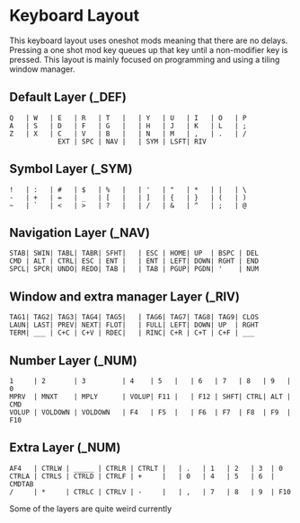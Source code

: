 # Keyboard Layout

This keyboard layout uses oneshot mods meaning that there are no delays. Pressing a one shot mod key queues up that key until a non-modifier key is pressed. This layout is mainly focused on programming and using a tiling window manager.

## Default Layer (_DEF)

```
Q   | W   | E   | R   | T   |   | Y   | U   | I   | O   | P
A   | S   | D   | F   | G   |   | H   | J   | K   | L   | ;
Z   | X   | C   | V   | B   |   | N   | M   | ,   | .   | /
            EXT | SPC | NAV |   | SYM | LSFT| RIV
```

## Symbol Layer (_SYM)

```
!   | :   | #   | $   | %   |   | '   | "   | *   | |   | \
-   | +   | =   | _   | [   |   | ]   | {   | }   | (   | )
~   | `   | <   | >   | ?   |   | /   | &   | ^   | ;   | @
```

## Navigation Layer (_NAV)

```
STAB| SWIN| TABL| TABR| SFHT|   | ESC | HOME| UP  | BSPC | DEL
CMD | ALT | CTRL| ESC | ENT |   | ENT | LEFT| DOWN| RGHT | END
SPCL| SPCR| UNDO| REDO| TAB |   | TAB | PGUP| PGDN| '    | NUM
```


## Window and extra manager Layer (_RIV)
```
TAG1| TAG2| TAG3| TAG4| TAG5|   | TAG6| TAG7| TAG8| TAG9| CLOS
LAUN| LAST| PREV| NEXT| FLOT|   | FULL| LEFT| DOWN| UP  | RGHT
TERM| ___ | C+C | C+V | RDEC|   | RINC| C+R | C+T | C+F | ___
```

## Number Layer (_NUM)
```
1     | 2       | 3         | 4    | 5   |   | 6   | 7   | 8   | 9   | 0
MPRV  | MNXT    | MPLY      | VOLUP| F11 |   | F12 | SHFT| CTRL| ALT | CMD
VOLUP | VOLDOWN | VOLDOWN   | F4   | F5  |   | F6  | F7  | F8  | F9  | F10
```

## Extra Layer (_NUM)
```
AF4   | CTRLW | _____ | CTRLR | CTRLT |   | .   | 1   | 2   | 3  | 0
CTRLA | CTRLS | CTRLD | CTRLF | +     |   | 0   | 4   | 5   | 6  | CMDTAB
/     | *     | CTRLC | CTRLV | -     |   | ,   | 7   | 8   | 9  | F10
```

Some of the layers are quite weird currently
